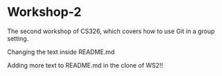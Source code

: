 # Workshop-2

The second workshop of CS326, which covers how to use Git in a group setting.

Changing the text inside README.md


Adding more text to README.md in the clone of WS2!!
